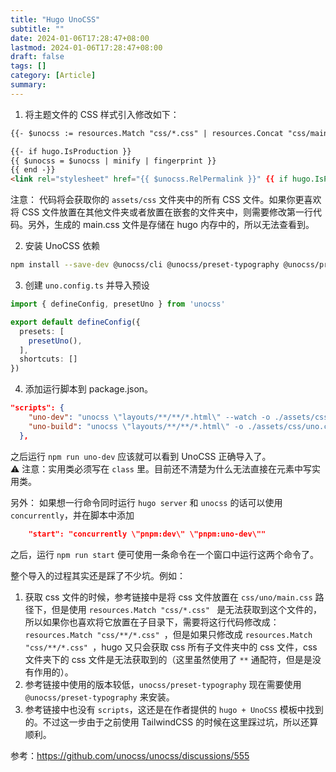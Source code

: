 ```yaml
---
title: "Hugo UnoCSS"
subtitle: ""
date: 2024-01-06T17:28:47+08:00
lastmod: 2024-01-06T17:28:47+08:00
draft: false
tags: []
category: [Article]
summary: 
---
```

1. 将主题文件的 CSS 样式引入修改如下：

```html
{{- $unocss := resources.Match "css/*.css" | resources.Concat "css/main.css" -}}

{{- if hugo.IsProduction }}
{{ $unocss = $unocss | minify | fingerprint }}
{{ end -}}
<link rel="stylesheet" href="{{ $unocss.RelPermalink }}" {{ if hugo.IsProduction }} integrity="{{ $unocss.Data.Integrity }}" {{ end }}>
```

注意：
代码将会获取你的 `assets/css` 文件夹中的所有 CSS 文件。如果你更喜欢将 CSS 文件放置在其他文件夹或者放置在嵌套的文件夹中，则需要修改第一行代码。另外，生成的 main.css 文件是存储在 hugo 内存中的，所以无法查看到。

2. 安装 UnoCSS 依赖

```bash
npm install --save-dev @unocss/cli @unocss/preset-typography @unocss/preset-uno @unocss/preset-web-fonts @unocss/preset-wind
```

3. 创建 `uno.config.ts` 并导入预设

```typescript
import { defineConfig, presetUno } from 'unocss'

export default defineConfig({
  presets: [
    presetUno(),
  ],
  shortcuts: []
})
```

4. 添加运行脚本到 package.json。

```json
"scripts": {
    "uno-dev": "unocss \"layouts/**/**/*.html\" --watch -o ./assets/css/uno.css",
    "uno-build": "unocss \"layouts/**/**/*.html\" -o ./assets/css/uno.css"
  },
```

之后运行 `npm run uno-dev` 应该就可以看到 UnoCSS 正确导入了。   
⚠️ 注意：实用类必须写在 `class` 里。目前还不清楚为什么无法直接在元素中写实用类。

另外：
如果想一行命令同时运行 `hugo server` 和 `unocss` 的话可以使用 `concurrently`，并在脚本中添加

```json
    "start": "concurrently \"pnpm:dev\" \"pnpm:uno-dev\""
```
之后，运行 `npm run start` 便可使用一条命令在一个窗口中运行这两个命令了。

整个导入的过程其实还是踩了不少坑。例如：
1. 获取 css 文件的时候，参考链接中是将 css 文件放置在 `css/uno/main.css` 路径下，但是使用 `resources.Match "css/*.css" ` 是无法获取到这个文件的，所以如果你也喜欢将它放置在子目录下，需要将这行代码修改成：`resources.Match "css/**/*.css" `，但是如果只修改成 `resources.Match "css/**/*.css" `，hugo 又只会获取 css 所有子文件夹中的 css 文件，css 文件夹下的 css 文件是无法获取到的（这里虽然使用了 `**` 通配符，但是是没有作用的）。
2. 参考链接中使用的版本较低，`unocss/preset-typography` 现在需要使用 `@unocss/preset-typography` 来安装。
3. 参考链接中也没有 `scripts`，这还是在作者提供的 `hugo + UnoCSS` 模板中找到的。不过这一步由于之前使用 TailwindCSS 的时候在这里踩过坑，所以还算顺利。

参考：https://github.com/unocss/unocss/discussions/555
